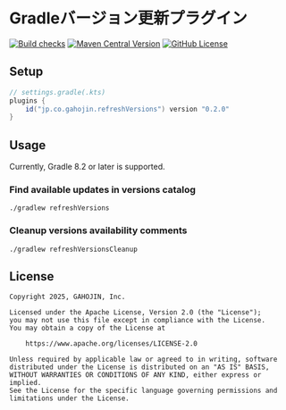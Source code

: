 # Gradleバージョン更新プラグイン

[![Build checks](https://github.com/gahojin/refresh-versions-plugin/actions/workflows/build.yml/badge.svg)](https://github.com/gahojin/refresh-versions-plugin/actions/workflows/build.yml)
[![Maven Central Version](https://img.shields.io/maven-central/v/jp.co.gahojin.refreshVersions/jp.co.gahojin.refreshVersions.gradle.plugin)](https://central.sonatype.com/artifact/jp.co.gahojin.refreshVersions/jp.co.gahojin.refreshVersions.gradle.plugin)
[![GitHub License](https://img.shields.io/github/license/gahojin/refresh-versions-plugin)](LICENSE)

## Setup

```groovy
// settings.gradle(.kts)
plugins {
    id("jp.co.gahojin.refreshVersions") version "0.2.0"
}
```

## Usage

Currently, Gradle 8.2 or later is supported.

### Find available updates in versions catalog

```shell
./gradlew refreshVersions
```

### Cleanup versions availability comments

```shell
./gradlew refreshVersionsCleanup
```

## License

```
Copyright 2025, GAHOJIN, Inc.

Licensed under the Apache License, Version 2.0 (the "License");
you may not use this file except in compliance with the License.
You may obtain a copy of the License at

    https://www.apache.org/licenses/LICENSE-2.0

Unless required by applicable law or agreed to in writing, software
distributed under the License is distributed on an "AS IS" BASIS,
WITHOUT WARRANTIES OR CONDITIONS OF ANY KIND, either express or implied.
See the License for the specific language governing permissions and
limitations under the License.
```
